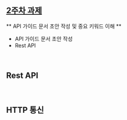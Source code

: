 ## [2주차 과제](https://github.com/pia01190/comento-bootcamp/blob/main/2%EC%A3%BC%EC%B0%A8_%EA%B3%BC%EC%A0%9C/SW%20%ED%99%9C%EC%9A%A9%20API%20%EA%B0%80%EC%9D%B4%EB%93%9C%20%EB%AC%B8%EC%84%9C.docx)
** API 가이드 문서 초안 작성 및 중요 키워드 이해 **
- API 가이드 문서 초안 작성
- Rest API

<br>

## Rest API

<br>

## HTTP 통신
